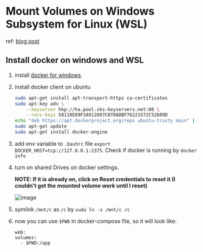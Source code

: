 # Mount Volumes on Windows Subsystem for Linux (WSL)
  ref: [blog post](https://medium.com/software-development-stories/developing-a-dockerized-web-app-on-windows-subsystem-for-linux-wsl-61efec965080)

## Install docker on windows and WSL
1. install [docker for windows](https://docs.docker.com/docker-for-windows/).
2. install docker client on ubuntu
    ```sh
    sudo apt-get install apt-transport-https ca-certificates
    sudo apt-key adv \
        --keyserver hkp://ha.pool.sks-keyservers.net:80 \
        --recv-keys 58118E89F3A912897C070ADBF76221572C52609D
    echo "deb https://apt.dockerproject.org/repo ubuntu-trusty main" | sudo tee /etc/apt/sources.list.d/docker.list
    sudo apt-get update
    sudo apt-get install docker-engine
    ```
3. add env variable to `.bashrc` file `export DOCKER_HOST=tcp://127.0.0.1:2375`. Check if docker is running by `docker info`
4. turn on shared Drives on docker settings. 
    
    **NOTE: If it is already on, click on Reset credentials to reset it (I couldn't get the mounted volume work until I reset)**
    
    ![image](https://cdn-images-1.medium.com/max/1600/1*nlJtgI5TxsNPqntOVFEAiw.jpeg)
5. symlink `/mnt/c` as `/c` by `sudo ln -s /mnt/c /c`
6. now you can use `$PWD` in docker-compose file, so it will look like:
    ```
    web:
    volumes:
      - $PWD:/app
    ```